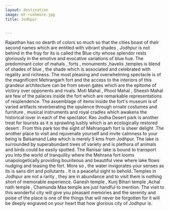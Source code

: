 ```yaml
---
layout: destination
image: mt-rushmore.jpg
title: Jodhpur


---
```

Rajasthan has no dearth of colors so much so that the cities boast of their second names which are entitled with vibrant shades , Jodhpur is not behind in the fray for its is called the Blue city whose splendor rests gloriously in the emotive and evocative variations of blue hue. The predominant color of mahals , forts , monuments ,havelis ,temples is blend of shades of blue ,  the shade which is associated and celebrated with regality and richness. The most pleasing and overwhelming spectacle is of the magnificent Mehrangarh fort and the access to the interiors of this grandeur architecture can be from seven gates which are the epitome of victory over opponents and rivals. Moti Mahal , Phool Mahal , Sheesh Mahal are few of the palaces inside the fort which are remarkable representations of resplendence. The assemblage of items inside the fort's museum is of varied artifacts reverberating the opulence through ornate costumes and furniture , musical instruments and royal cradles which awakens the historical lover in each of the spectator.
Rao Jodha Desert park is another treat for tourists as it is sprawling lushly which is an ecologically restored desert . From this park too the sight of Mehrangarh fort is sheer delight .The another place to visit and rejuvenate yourself and invite calmness to your being is Balsamand Lake which is merely 5 kms from Jodhpur. The lake is surrounded by superabundant trees of variety and is plethora of animals and birds could be easily spotted. The Ranisar lake is bound to transport you into the world of tranquility where the Mehrana fort looms unapologetically providing bounteous and beautiful view where lake flows nudging and teasing the fort. More so , the water invigorates your senses as its is sans dirt and pollutants . It is a peaceful sight to behold. Temples in Jodhpur are not a rarity , they are in abundance and to visit them is nothing short of memorable experience.
Ganesh temple , Kunj Bihari temple ,Achal nath  temple , Chamunda Maa temple are just handful to mention. The visit to this wonderful city will give you pleasant memories and the serenity and poise of the place is one of the things that will never be forgotten for it will be deeply engraved on your heart that how glorious city of Jodhpur is.
